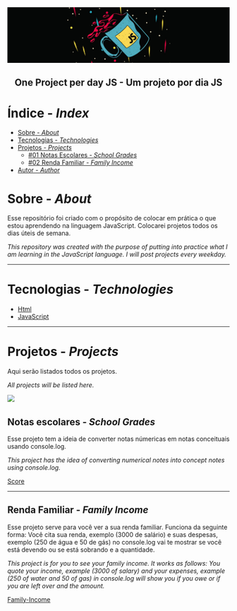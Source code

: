 <img src="img/Screenshot%20from%202021-03-15%2011-23-59.png">

<h2 align="center">One Project per day JS - Um projeto por dia JS</h1>


  
# Índice - _Index_
   * [Sobre - _About_](#sobre-_about_)
   * [Tecnologias - _Technologies_](#tecnologias-_technologies_)
   * [Projetos - _Projects_](#projetos-_projects_)
     * [#01 Notas Escolares - _School Grades_](#notas-escolares-_school-grades_)
     * [#02 Renda Familiar - _Family Income_](#renda-familiar-_family-income_)
   * [Autor - _Author_](#autor-_author_)

# Sobre - _About_
Esse repositório foi criado com o propósito de colocar em prática o que estou aprendendo na linguagem JavaScript. Colocarei projetos todos os dias úteis de semana. 

_This repository was created with the purpose of putting into practice what I am learning in the JavaScript language. I will post projects every weekday._


- - -
# Tecnologias - _Technologies_

- [Html](https://developer.mozilla.org/pt-BR/docs/Web/HTML)
- [JavaScript](https://developer.mozilla.org/pt-BR/docs/Web/JavaScript)

- - -
# Projetos - _Projects_

Aqui serão listados todos os projetos.

_All projects will be listed here._

<img src="https://img.shields.io/badge/Projects-3-%23F7DF1E">

## Notas escolares - _School Grades_

Esse projeto tem a ideia de converter notas númericas em notas conceituais usando console.log.

_This project has the idea of ​​converting numerical notes into concept notes using console.log._

[Score](https://github.com/jonasmfernandes/one-project-per-day-js/tree/main/score)

- - - 

## Renda Familiar - _Family Income_

Esse projeto serve para você ver a sua renda familiar. Funciona da seguinte forma: Você cita sua renda, exemplo (3000 de salário) e suas despesas, exemplo (250 de água e 50 de gás) no console.log vai te mostrar se você está devendo ou se está sobrando e a quantidade.

_This project is for you to see your family income. It works as follows: You quote your income, example (3000 of salary) and your expenses, example (250 of water and 50 of gas) in console.log will show you if you owe or if you are left over and the amount._

[Family-Income](https://github.com/jonasmfernandes/one-project-per-day-js/tree/main/family-income)
